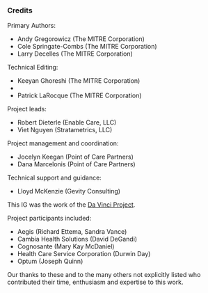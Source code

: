 ### Credits

Primary Authors:
* Andy Gregorowicz (The MITRE Corporation)
* Cole Springate-Combs (The MITRE Corporation)
* Larry Decelles (The MITRE Corporation)

Technical Editing:
* Keeyan Ghoreshi (The MITRE Corporation)
* 
* Patrick LaRocque (The MITRE Corporation)

Project leads:
* Robert Dieterle (Enable Care, LLC)
* Viet Nguyen (Stratametrics, LLC)

Project management and coordination:
* Jocelyn Keegan (Point of Care Partners)
* Dana Marcelonis (Point of Care Partners)

Technical support and guidance:
* Lloyd McKenzie (Gevity Consulting)

This IG was the work of the [Da Vinci Project](http://www.hl7.org/about/davinci/index.cfm?ref=common).

Project participants included:
* Aegis (Richard Ettema, Sandra Vance)
* Cambia Health Solutions (David DeGandi)
* Cognosante (Mary Kay McDaniel)
* Health Care Service Corporation (Durwin Day)
* Optum (Joseph Quinn)

Our thanks to these and to the many others not explicitly listed who contributed their time, enthusiasm and expertise to this work.